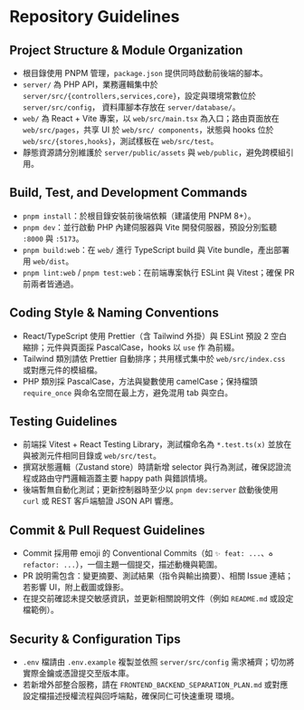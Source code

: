 # Repository Guidelines

## Project Structure & Module Organization

- 根目錄使用 PNPM 管理，`package.json` 提供同時啟動前後端的腳本。
- `server/` 為 PHP API，業務邏輯集中於 `server/src/{controllers,services,core}`，設定與環境常數位於 `server/src/config`，
  資料庫腳本存放在 `server/database/`。
- `web/` 為 React + Vite 專案，以 `web/src/main.tsx` 為入口；路由頁面放在 `web/src/pages`，共享 UI 於 `web/src/
  components`，狀態與 hooks 位於 `web/src/{stores,hooks}`，測試樣板在 `web/src/test`。
- 靜態資源請分別維護於 `server/public/assets` 與 `web/public`，避免跨模組引用。

## Build, Test, and Development Commands

- `pnpm install`：於根目錄安裝前後端依賴（建議使用 PNPM 8+）。
- `pnpm dev`：並行啟動 PHP 內建伺服器與 Vite 開發伺服器，預設分別監聽 `:8000` 與 `:5173`。
- `pnpm build:web`：在 `web/` 進行 TypeScript build 與 Vite bundle，產出部署用 `web/dist`。
- `pnpm lint:web` / `pnpm test:web`：在前端專案執行 ESLint 與 Vitest；確保 PR 前兩者皆通過。

## Coding Style & Naming Conventions

- React/TypeScript 使用 Prettier（含 Tailwind 外掛）與 ESLint 預設 2 空白縮排；元件與頁面採 PascalCase，hooks 以 `use` 作
  為前綴。
- Tailwind 類別請依 Prettier 自動排序；共用樣式集中於 `web/src/index.css` 或對應元件的模組檔。
- PHP 類別採 PascalCase，方法與變數使用 camelCase；保持檔頭 `require_once` 與命名空間在最上方，避免混用 tab 與空白。

## Testing Guidelines

- 前端採 Vitest + React Testing Library，測試檔命名為 `*.test.ts(x)` 並放在與被測元件相同目錄或 `web/src/test`。
- 撰寫狀態邏輯（Zustand store）時請新增 selector 與行為測試，確保認證流程或路由守門邏輯涵蓋主要 happy path 與錯誤情境。
- 後端暫無自動化測試；更新控制器時至少以 `pnpm dev:server` 啟動後使用 `curl` 或 REST 客戶端驗證 JSON API 響應。

## Commit & Pull Request Guidelines

- Commit 採用帶 emoji 的 Conventional Commits（如 `✨ feat: ...`、`♻️ refactor: ...`），一個主題一個提交，描述動機與範圍。
- PR 說明需包含：變更摘要、測試結果（指令與輸出摘要）、相關 Issue 連結；若影響 UI，附上截圖或錄影。
- 在提交前確認未提交敏感資訊，並更新相關說明文件（例如 `README.md` 或設定檔範例）。

## Security & Configuration Tips

- `.env` 檔請由 `.env.example` 複製並依照 `server/src/config` 需求補齊；切勿將實際金鑰或憑證提交至版本庫。
- 若新增外部整合服務，請在 `FRONTEND_BACKEND_SEPARATION_PLAN.md` 或對應設定檔描述授權流程與回呼端點，確保同仁可快速重現
  環境。